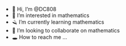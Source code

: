 - 👋 Hi, I’m @DC808
- 🧲 I’m interested in mathematics
- 🪒 I’m currently learning mathematics
- 📣 I’m looking to collaborate on mathematics
- 🕳 How to reach me ...

<!---
DC808/DC808 is a ✨ special ✨ repository because its `README.md` (this file) appears on your GitHub profile.
You can click the Preview link to take a look at your changes.
--->
